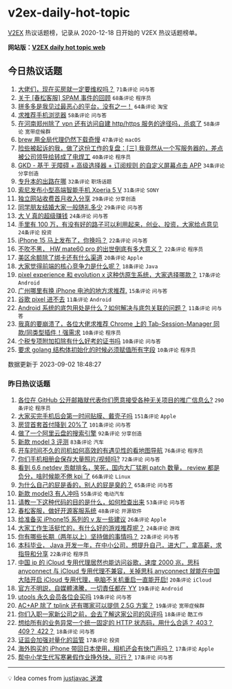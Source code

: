 # v2ex-daily-hot-topic

[V2EX](https://www.v2ex.com/) 热议话题榜，记录从 2020-12-18 日开始的 V2EX 热议话题榜单。

**网站版：[V2EX daily hot topic web](https://boojack.github.io/v2ex-daily-hot-topic-web/)**

## 今日热议话题

<!-- TODAY BEGIN -->

1. [大佬们，现在买房就一定要维权吗？](https://www.v2ex.com/t/970297) `71条评论` `问与答`
1. [关于 [春松客服] SPAM 事件的回顾](https://www.v2ex.com/t/970315) `68条评论` `程序员`
1. [拼多多是我见过最恶心的平台，没有之一！](https://www.v2ex.com/t/970281) `64条评论` `淘宝`
1. [求推荐手机浏览器](https://www.v2ex.com/t/970283) `58条评论` `问与答`
1. [在河南郑州除了 vpn 还有访问自建 http/https 服务的途径吗，杀疯了](https://www.v2ex.com/t/970368) `58条评论` `宽带症候群`
1. [brew 用全局代理仍然下载奇慢](https://www.v2ex.com/t/970344) `47条评论` `macOS`
1. [险些被起诉的我，做了这份工作的复盘：[三] 我竟然从一个写服务器的，差点被公司领导给转成了电焊工](https://www.v2ex.com/t/970291) `40条评论` `程序员`
1. [GKD - 基于 无障碍 + 高级选择器 + 订阅规则 的自定义屏幕点击 APP](https://www.v2ex.com/t/970406) `34条评论` `分享创造`
1. [专升本的出路在哪](https://www.v2ex.com/t/970287) `32条评论` `职场话题`
1. [索尼发布小型高端智能手机 Xperia 5 V](https://www.v2ex.com/t/970345) `31条评论` `SONY`
1. [独立网站收费首月收入分享](https://www.v2ex.com/t/970306) `29条评论` `分享创造`
1. [同学朋友结婚大家一般随礼多少](https://www.v2ex.com/t/970355) `29条评论` `问与答`
1. [大 V 真的超级赚钱](https://www.v2ex.com/t/970374) `24条评论` `问与答`
1. [手里有 100 万，有没有好的路子可以利用起来，创业、投资，大家给点意见](https://www.v2ex.com/t/970372) `24条评论` `投资`
1. [iPhone 15 马上发布了，你换吗？](https://www.v2ex.com/t/970387) `22条评论` `问与答`
1. [不吹不黑， HW mate60 pro 的出世倒底有多大意义？](https://www.v2ex.com/t/970407) `22条评论` `程序员`
1. [美区余额除了绑卡还有什么渠道](https://www.v2ex.com/t/970416) `20条评论` `Apple`
1. [大家觉得前端的核心竞争力是什么呢？](https://www.v2ex.com/t/970378) `18条评论` `Java`
1. [pixel experience 和 evolution x 这种仿原生系统，大家选择哪款？](https://www.v2ex.com/t/970327) `17条评论` `Android`
1. [广州哪里有换 iPhone 电池的地方求推荐.](https://www.v2ex.com/t/970366) `15条评论` `问与答`
1. [谷歌 pixel 进不去](https://www.v2ex.com/t/970365) `11条评论` `Android`
1. [Android 系统的底包用处是什么？如何解决与底包关联的问题？](https://www.v2ex.com/t/970282) `11条评论` `问与答`
1. [我真的要崩溃了，各位大佬求推荐 Chrome 上的 Tab-Session-Manager 同款/同类型插件！强需求](https://www.v2ex.com/t/970423) `10条评论` `程序员`
1. [个税专项附加扣除有什么好考的证书吗](https://www.v2ex.com/t/970384) `10条评论` `问与答`
1. [要求 golang 结构体初始化的时候必须赋值所有字段](https://www.v2ex.com/t/970379) `10条评论` `程序员`

数据更新于 2023-09-02 18:48:27

<!-- TODAY END -->

### 昨日热议话题

<!-- YESTERDAY BEGIN -->

1. [各位在 GitHub 公开邮箱就代表你们愿意接受各种无关项目的推广信息么?](https://www.v2ex.com/t/969939) `290条评论` `程序员`
1. [大家买完手机后会第一时间贴膜、戴壳子吗](https://www.v2ex.com/t/969972) `151条评论` `Apple`
1. [房贷首套首付降到 20%了](https://www.v2ex.com/t/970060) `101条评论` `问与答`
1. [做了一个阿里云盘的搜索引擎](https://www.v2ex.com/t/969938) `92条评论` `分享创造`
1. [新款 model 3 评测](https://www.v2ex.com/t/969951) `83条评论` `汽车`
1. [开车时间不久的司机如何高效的有遇见性的看地图导航](https://www.v2ex.com/t/969983) `76条评论` `程序员`
1. [你们手机相册会保存大量照片/视频吗?](https://www.v2ex.com/t/970059) `72条评论` `问与答`
1. [看到 6.6 netdev 贡献排名，笑死，国内大厂猛刷 patch 数量， review 都是负分，啥时候能不倦 kpi 了](https://www.v2ex.com/t/969955) `66条评论` `Linux`
1. [为什么自己的屁是香的，别人的屁是臭的？](https://www.v2ex.com/t/970009) `65条评论` `问与答`
1. [新款 model3 有人冲吗](https://www.v2ex.com/t/969948) `55条评论` `电动汽车`
1. [请教一下这种代码的目的是什么，如何检查出来](https://www.v2ex.com/t/969968) `53条评论` `问与答`
1. [春松客服，做好开源客服系统](https://www.v2ex.com/t/970167) `48条评论` `开源软件`
1. [给准备买 iPhone15 系列的 v 友一些建议](https://www.v2ex.com/t/970072) `26条评论` `Apple`
1. [大家工作生活挺忙的，有什么好的游戏推荐呢？](https://www.v2ex.com/t/970155) `24条评论` `游戏`
1. [你有哪些长期（两年以上）坚持做的事情吗？](https://www.v2ex.com/t/970171) `22条评论` `问与答`
1. [本科毕业， Java 开发一年，在中小公司，想提升自己，进大厂，拿高薪，求指导和分享](https://www.v2ex.com/t/970112) `22条评论` `程序员`
1. [中国 ip 的 iCloud 专用代理居然也能访问谷歌，速度 2000 兆，思科 anyconnect 与 iCloud 专用代理不兼容，关掉思科 anyconnect 就能在中国大陆开启 iCloud 专用代理，电脑不关机重启一直能开启!](https://www.v2ex.com/t/970217) `20条评论` `iCloud`
1. [官方不明説，自媒體沸騰，一切責任都在 YY](https://www.v2ex.com/t/970157) `19条评论` `Android`
1. [utools 永久会员各位会买吗](https://www.v2ex.com/t/970049) `19条评论` `问与答`
1. [AC+AP 除了 tplink 还有哪家可以提供 2.5G 方案？](https://www.v2ex.com/t/970017) `19条评论` `宽带症候群`
1. [你们入职一家新公司之前，会去了解这家公司的风评吗](https://www.v2ex.com/t/970097) `18条评论` `酷工作`
1. [想给所有的业务异常一个统一固定的 HTTP 状态码，用什么合适？ 403？ 409？ 422？](https://www.v2ex.com/t/969987) `18条评论` `问与答`
1. [证监会加强对量化的监管](https://www.v2ex.com/t/970205) `17条评论` `投资`
1. [海外购买的 iPhone 带回日本使用，相机还会有快门声吗？](https://www.v2ex.com/t/970109) `17条评论` `Apple`
1. [帮中小学生代写寒暑假作业挣外快，可行？](https://www.v2ex.com/t/970088) `17条评论` `问与答`

<!-- YESTERDAY END -->

---

💡 Idea comes from [justjavac 迷渡](https://github.com/justjavac/)
